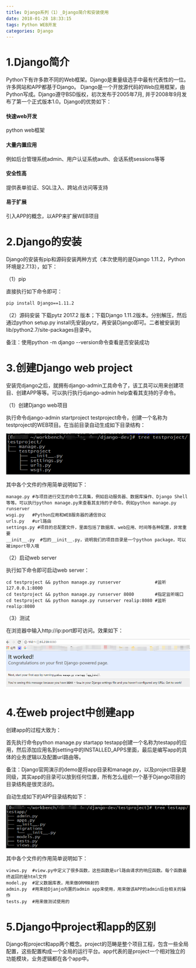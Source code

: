 ```yaml
---
title: Django系列（1）_Django简介和安装使用
date: 2018-01-28 18:33:15
tags: Python WEB开发
categories: Django
---
```


# 1.Django简介

Python下有许多款不同的Web框架。Django是重量级选手中最有代表性的一位。许多网站和APP都基于Django。 Django是一个开放源代码的Web应用框架，由Python写成。Django遵守BSD版权，初次发布于2005年7月, 并于2008年9月发布了第一个正式版本1.0。Django的优势如下：

#### 快速web开发

python web框架

#### 大量内置应用

例如后台管理系统admin、用户认证系统auth、会话系统sessions等等

#### 安全性高

提供表单验证、SQL注入、跨站点访问等支持

#### 易于扩展

引入APP的概念，以APP来扩展WEB项目

# 2.Django的安装

Django的安装有pip和源码安装两种方式（本次使用的是Django 1.11.2，Python环境是2.7.13），如下：

（1）pip

直接执行如下命令即可：

```bash
pip install Django==1.11.2
```

（2）源码安装
下载pytz 2017.2 版本；下载Django 1.11.2版本。分别解压，然后通过python setup.py install先安装pytz，再安装Django即可。二者被安装到lib/python2.7/site-packages目录中。

备注：使用python -m django --version命令查看是否安装成功

# 3.创建Django web project

安装完django之后，就拥有django-admin工具命令了，该工具可以用来创建项目、创建APP等等。可以执行执行django-admin help查看其支持的子命令。

（1）创建Django web项目

执行命令django-admin startproject testproject命令，创建一个名称为testproject的WEB项目。在当前目录自动生成如下目录结构：

![django工程目录结构](../images/django_1_1.png)

其中各个文件的作用简单说明如下：

	manage.py #与项目进行交互的命令工具集，例如启动服务器、数据库操作、Django Shell等等。可以执行python manage.py来查看其支持的子命令。例如python manage.py runserver
	wsgi.py   #Python应用和WEB服务器的通信协议
	urls.py   #url路由
	settings.py #项目的总配置文件，里面包括了数据库、web应用、时间等各种配置，非常重要
	__init__.py  #包的__init__.py，说明我们的项目目录是一个python package，可以被import导入哦

（2）启动web server

执行如下命令即可启动web server：

	cd testproject && python manage.py runserver             #监听127.0.0.1:8000
	cd testproject && python manage.py runserver 8080        #指定监听端口
	cd testproject && python manage.py runserver realip:8080 #监听realip:8080

（3）测试

在浏览器中输入http://ip:port即可访问。效果如下：

![django helloworld页面](../images/django_1_2.png)

# 4.在web project中创建app

创建app的过程大致为：

首先执行命令python manage.py startapp testapp创建一个名称为testapp的应用，然后添加应用名到setting中的INSTALLED_APPS里面，最后是编写app的具体的业务逻辑以及配置url路由等。

备注：Django官网演示的demo是将app目录和manage.py，以及project目录是同级，其实app的目录可以放到任何位置，所有怎么组织一个基于Django项目的目录结构是很灵活的。

自动生成如下的APP目录结构如下：

![django web app目录结构](../images/django_1_3.png)

其中各个文件的作用简单说明如下：

	views.py  #view.py中定义了很多函数，这些函数是url路由请求的响应函数。每个函数最终返回的是html文件
	model.py  #定义数据库表，用来做ORM映射的
	admin.py  #用来给Djanjo内置的admin app来使用，用来做该APP的admin后台相关的操作
	tests.py  #用来做测试使用的

# 5.Django中project和app的区别

Django有project和app两个概念。project的范畴是整个项目工程，包含一些全局配置，这些配置构成一个全局的运行平台。app代表的是project一个相对独立的功能模块，业务逻辑都在各个app中。

